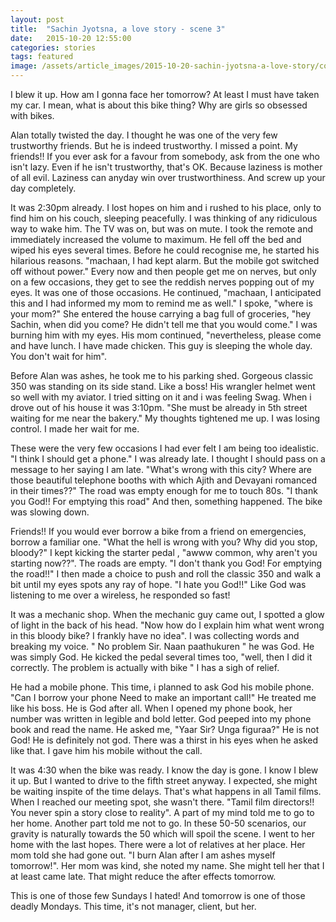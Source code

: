 ```yaml
---
layout: post
title:  "Sachin Jyotsna, a love story - scene 3"
date:   2015-10-20 12:55:00
categories: stories
tags: featured
image: /assets/article_images/2015-10-20-sachin-jyotsna-a-love-story/cover.jpg
---
```

I blew it up. How am I gonna face her tomorrow? At least I must have taken my car. I mean, what is about this bike thing? Why are girls so obsessed with bikes. 

Alan totally twisted the day. I thought he was one of the very few trustworthy friends. But he is indeed trustworthy. I missed a point. My friends!! If you ever ask for a favour from somebody, ask from the one who isn't lazy. Even if he isn't trustworthy, that's OK. Because laziness is mother of all evil. Laziness can anyday win over trustworthiness. And screw up your day completely.

It was 2:30pm already. I lost hopes on him and i rushed to his place, only to find him on his couch, sleeping peacefully. I was thinking of any ridiculous way to wake him. The TV was on, but was on mute. I took the remote and immediately increased the volume to maximum. He fell off the bed and wiped his eyes several times. Before he could recognise me, he started his hilarious reasons. "machaan, I had kept alarm. But the mobile got switched off without power." Every now and then people get me on nerves, but only on a few occasions, they get to see the reddish nerves popping out of my eyes. It was one of those occasions. He continued, "machaan, I anticipated this and I had informed my mom to remind me as well." I spoke, "where is your mom?" She entered the house carrying a bag full of groceries, "hey Sachin, when did you come? He didn't tell me that you would come." I was burning him with my eyes. His mom continued, "nevertheless, please come and have lunch. I have made chicken. This guy is sleeping the whole day. You don't wait for him".

Before Alan was ashes, he took me to his parking shed. Gorgeous classic 350 was standing on its side stand. Like a boss! His wrangler helmet went so well with my aviator. I tried sitting on it and i was feeling Swag. When i drove out of his house it was 3:10pm. "She must be already in 5th street waiting for me near the bakery." My thoughts tightened me up. I was losing control. I made her wait for me. 

These were the very few occasions I had ever felt I am being too idealistic. "I think I should get a phone." I was already late. I thought I should pass on a message to her saying I am late. "What's wrong with this city? Where are those beautiful telephone booths with which Ajith and Devayani romanced in their times??" The road was empty enough for me to touch 80s. "I thank you God!! For emptying this road" And then, something happened. The bike was slowing down. 

Friends!! If you would ever borrow a bike from a friend on emergencies, borrow a familiar one. "What the hell is wrong with you? Why did you stop, bloody?" I kept kicking the starter pedal , "awww common, why aren't you starting now??". The roads are empty. "I don't thank you God! For emptying the road!!" I then made a choice to push and roll the classic 350 and walk a bit until my eyes spots any ray of hope. "I hate you God!!" Like God was listening to me over a wireless, he responded so fast! 

It was a mechanic shop. When the mechanic guy came out, I spotted a glow of light in the back of his head. "Now how do I explain him what went wrong in this bloody bike? I frankly have no idea". I was collecting words and breaking my voice. 
" No problem Sir. Naan paathukuren " he was God. He was simply God. He kicked the pedal several times too, "well, then I did it correctly. The problem is actually with bike " I has a sigh of relief. 

He had a mobile phone. This time, i planned to ask God his mobile phone. "Can I borrow your phone Need to make an important call!" He treated me like his boss. He is God after all. When I opened my phone book, her number was written in legible and bold letter. God peeped into my phone book and read the name. He asked me, "Yaar Sir? Unga figuraa?" He is not God! He is definitely not god. There was a thirst in his eyes when he asked like that. I gave him his mobile without the call. 

It was 4:30 when the bike was ready. I know the day is gone. I know I blew it up. But I wanted to drive to the fifth street anyway. I expected, she might be waiting inspite of the time delays. That's what happens in all Tamil films. When I reached our meeting spot, she wasn't there. "Tamil film directors!! You never spin a story close to reality". A part of my mind told me to go to her home. Another part told me not to go. In these 50-50 scenarios, our gravity is naturally towards the 50 which will spoil the scene. I went to her home with the last hopes. There were a lot of relatives at her place. Her mom told she had gone out. "I burn Alan after I am ashes myself tomorrow!". Her mom was kind, she noted my name. She might tell her that I at least came late. That might reduce the after effects tomorrow. 

This is one of those few Sundays I hated! And tomorrow is one of those deadly Mondays. This time, it's not manager, client, but her.
